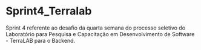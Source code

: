 # Sprint4_Terralab
Sprint 4 referente ao desafio da quarta semana do processo seletivo do Laboratório para Pesquisa e Capacitação em Desenvolvimento de Software - TerraLAB para o Backend.
